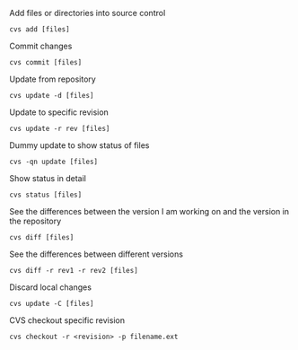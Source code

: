 Add files or directories into source control
```
cvs add [files]
```

Commit changes
```
cvs commit [files]
```

Update from repository
```
cvs update -d [files]
```

Update to specific revision
```
cvs update -r rev [files]
```

Dummy update to show status of files
```
cvs -qn update [files]
```

Show status in detail
```
cvs status [files]
```

See the differences between the version I am working on and the version in the repository
```
cvs diff [files]
```

See the differences between different versions
```
cvs diff -r rev1 -r rev2 [files]
```

Discard local changes
```
cvs update -C [files]
```

CVS checkout specific revision
```
cvs checkout -r <revision> -p filename.ext
```
